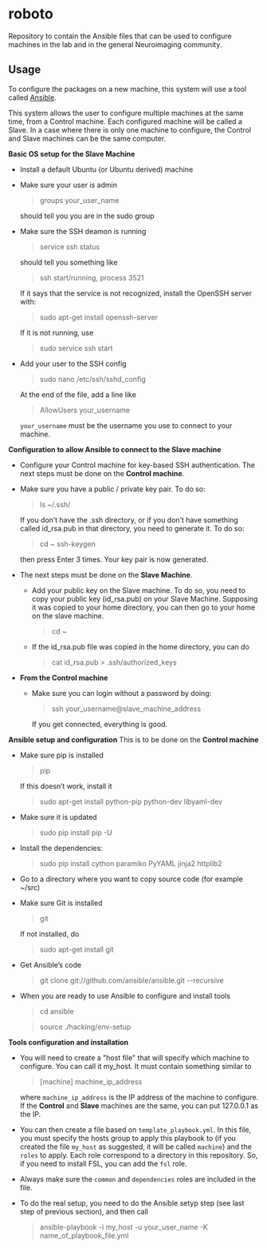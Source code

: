 roboto
======

Repository to contain the Ansible files that can be used to configure machines in the lab and in the general Neuroimaging community.


Usage
------

To configure the packages on a new machine, this system will use a tool called [Ansible](http://www.ansible.com/home).

This system allows the user to configure multiple machines at the same time, from a Control machine. Each configured machine will be called a Slave. In a case where there is only one machine to configure, the Control and Slave machines can be the same computer.

**Basic OS setup for the Slave Machine**

- Install a default Ubuntu (or Ubuntu derived) machine
- Make sure your user is admin

    > groups your_user_name

  should tell you you are in the sudo group
- Make sure the SSH deamon is running
    
    > service ssh status

  should tell you something like 

    > ssh start/running, process 3521

  If it says that the service is not recognized, install the OpenSSH server with:
    
    > sudo apt-get install openssh-server

  If it is not running, use
    > sudo service ssh start

- Add your user to the SSH config
    
    > sudo nano /etc/ssh/sshd_config

  At the end of the file, add a line like
    
    > AllowUsers your_username

  `your_username` must be the username you use to connect to your machine.

**Configuration to allow Ansible to connect to the Slave machine**

-  Configure your Control machine for key-based SSH authentication. The next steps must be done on the **Control machine**.
  - Make sure you have a public / private key pair. To do so:
      
      > ls ~/.ssh/

    If you don’t have the .ssh directory, or if you don’t have something called id_rsa.pub in that directory, you need to generate it. To do so:
      
      > cd ~
      > ssh-keygen

    then press Enter 3 times. Your key pair is now generated.
- The next steps must be done on the **Slave Machine**.
  - Add your public key on the Slave machine. To do so, you need to copy your public key (id_rsa.pub) on your Slave Machine. Supposing it was copied to your home directory, you can then  go to your home on the slave machine.
      
      > cd ~

  - If the id_rsa.pub file was copied in the home directory, you can do
      
      > cat id_rsa.pub > .ssh/authorized_keys

- **From the Control machine**
  - Make sure you can login without a password by doing:
      
      > ssh your_username@slave_machine_address

    If you get connected, everything is good.

**Ansible setup and configuration**
This is to be done on the **Control machine**

- Make sure pip is installed
    
    > pip

  If this doesn’t work, install it
    
    > sudo apt-get install python-pip python-dev libyaml-dev

- Make sure it is updated
    
    > sudo pip install pip -U

- Install the dependencies:
    
    > sudo pip install cython paramiko PyYAML jinja2 httplib2

- Go to a directory where you want to copy source code (for example ~/src)
- Make sure Git is installed
    
    > git

  If not installed, do
    
    > sudo apt-get install git

- Get Ansible’s code
    
    > git clone git://github.com/ansible/ansible.git --recursive

- When you are ready to use Ansible to configure and install tools
    
    > cd ansible
    
    > source ./hacking/env-setup


**Tools configuration and installation**

- You will need to create a "host file" that will specify which machine to configure. You can call it my_host. It must contain something similar to
    
    > [machine]
    > machine_ip_address

  where `machine_ip_address` is the IP address of the machine to configure. If the **Control** and **Slave** machines are the same, you can put 127.0.0.1 as the IP.
- You can then create a file based on `template_playbook.yml`. In this file, you must specify the hosts group to apply this playbook to (if you created the file `my_host` as suggested, it will be called `machine`) and the `roles` to apply. Each role correspond to a directory in this repository. So, if you need to install FSL, you can add the `fsl` role.
- Always make sure the `common` and `dependencies` roles are included in the file.
- To do the real setup, you need to do the Ansible setyp step (see last step of previous section), and then call
    
    > ansible-playbook -i my_host -u your_user_name -K name_of_playbook_file.yml
    
